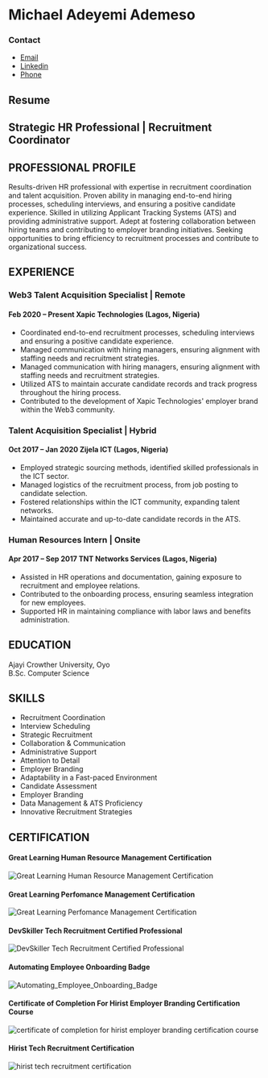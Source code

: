 # Michael Adeyemi Ademeso
### Contact
- [Email](ademesomichael2@gmail.com)</br>
- [Linkedin](https://www.linkedin.com/in/michael-ademeso/)</br>
- [Phone](+2349123559437)
## Resume
## Strategic HR Professional | Recruitment Coordinator
## PROFESSIONAL PROFILE
Results-driven HR professional with expertise in recruitment coordination and talent acquisition. Proven ability in managing end-to-end hiring processes, scheduling interviews, and ensuring a positive candidate experience. Skilled in utilizing Applicant Tracking Systems (ATS) and providing administrative support. Adept at fostering collaboration between hiring teams and contributing to employer branding initiatives. Seeking opportunities to bring efficiency to recruitment processes and contribute to organizational success.

## EXPERIENCE
### Web3 Talent Acquisition Specialist | Remote
#### Feb 2020 – Present Xapic Technologies (Lagos, Nigeria)
- Coordinated end-to-end recruitment processes, scheduling interviews and ensuring a positive candidate experience.
- Managed communication with hiring managers, ensuring alignment with staffing needs and recruitment strategies.
- Managed communication with hiring managers, ensuring alignment with staffing needs and recruitment strategies.
- Utilized ATS to maintain accurate candidate records and track progress throughout the hiring process.
- Contributed to the development of Xapic Technologies' employer brand within the Web3 community.

### Talent Acquisition Specialist | Hybrid
#### Oct 2017 – Jan 2020 Zijela ICT (Lagos, Nigeria)
- Employed strategic sourcing methods, identified skilled professionals in the ICT sector.
- Managed logistics of the recruitment process, from job posting to candidate selection.
- Fostered relationships within the ICT community, expanding talent networks.
- Maintained accurate and up-to-date candidate records in the ATS.

### Human Resources Intern | Onsite
#### Apr 2017 – Sep 2017 TNT Networks Services (Lagos, Nigeria)
- Assisted in HR operations and documentation, gaining exposure to recruitment and employee relations.
- Contributed to the onboarding process, ensuring seamless integration for new employees.
- Supported HR in maintaining compliance with labor laws and benefits administration.
  
## EDUCATION
Ajayi Crowther University, Oyo </br>
B.Sc. Computer Science

## SKILLS
- Recruitment Coordination
- Interview Scheduling
- Strategic Recruitment
- Collaboration & Communication
- Administrative Support
- Attention to Detail
- Employer Branding
- Adaptability in a Fast-paced Environment
- Candidate Assessment
- Employer Branding
- Data Management & ATS Proficiency
- Innovative Recruitment Strategies



## CERTIFICATION
#### Great Learning Human Resource Management Certification
![Great Learning Human Resource Management Certification](/Certifications/Human_Resource_Management.png)
#### Great Learning Perfomance Management Certification
![Great Learning Perfomance Management Certification](/Certifications/Performance_Management.png)
#### DevSkiller Tech Recruitment Certified Professional
![DevSkiller Tech Recruitment Certified Professional](/Certifications/Tech_Recruitment_Badge.png)
#### Automating Employee Onboarding Badge
![Automating_Employee_Onboarding_Badge](/Certifications/Airslate.jpeg)
#### Certificate of Completion For Hirist Employer Branding Certification Course
![certificate of completion for hirist employer branding certification course](/Certifications/Hirist_employer_branding.jpeg)
#### Hirist Tech Recruitment Certification
![hirist tech recruitment certification](/Certifications/Hirist_tech_recruiter.jpeg)
